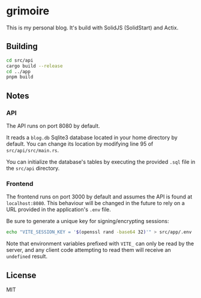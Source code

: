 # grimoire

This is my personal blog. It's build with SolidJS (SolidStart) and Actix.

## Building

```sh
cd src/api
cargo build --release
cd ../app
pnpm build
```

## Notes
### API
The API runs on port 8080 by default. 

It reads a `blog.db` Sqlite3 database located in your home directory by default. You can change its location by modifying line 95 of `src/api/src/main.rs`.

You can initialize the database's tables by executing the provided `.sql` file in the `src/api` directory.

### Frontend
The frontend runs on port 3000 by default and assumes the API is found at `localhost:8080`. This behaviour will be changed in the future to rely on a URL provided in the application's `.env` file.

Be sure to generate a unique key for signing/encrypting sessions:
```sh
echo "VITE_SESSION_KEY = '$(openssl rand -base64 32)'" > src/app/.env
```
Note that environment variables prefixed with `VITE_` can only be read by the server, and any client code attempting to read them will receive an `undefined` result.

## License

MIT
